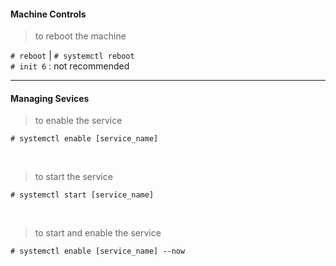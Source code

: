 #### Machine Controls


> to reboot the machine   

`# reboot`  |   `# systemctl reboot`    
`# init 6` : not recommended

---

#### Managing Sevices

> to enable the service

`# systemctl enable [service_name]`    


<br>

> to start the service

`# systemctl start [service_name]`

<br>

> to start and enable the service 

`# systemctl enable [service_name] --now`

<br>




